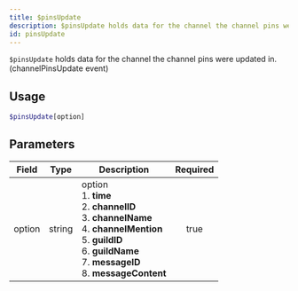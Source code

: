 ```yaml
---
title: $pinsUpdate
description: $pinsUpdate holds data for the channel the channel pins were updated in. (channelPinsUpdate event)
id: pinsUpdate
---
```


`$pinsUpdate` holds data for the channel the channel pins were updated in. (channelPinsUpdate event)

## Usage

```php
$pinsUpdate[option]
```

## Parameters

| Field  | Type   | Description                                                                                                                                                                                                  | Required |
|--------|--------|--------------------------------------------------------------------------------------------------------------------------------------------------------------------------------------------------------------|:--------:|
| option | string | option <br /> 1. **time**  <br /> 2. **channelID** <br /> 3. **channelName** <br /> 4. **channelMention** <br /> 5. **guildID** <br /> 6. **guildName** <br /> 7. **messageID** <br /> 8. **messageContent** |   true   |
